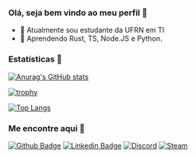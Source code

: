### Olá, seja bem vindo ao meu perfil 🤝

- 🔭 Atualmente sou estudante da UFRN em TI
- 🌱 Aprendendo Rust, TS, Node.JS e Python.

### Estatísticas 🧐

[![Anurag's GitHub stats](https://github-readme-stats.vercel.app/api?username=wheados&count_private=true&show_icons=true&theme=dracula)](https://github.com/anuraghazra/github-readme-stats)

[![trophy](https://github-profile-trophy.vercel.app/?username=wheados&theme=dracula&row=2&column=3)](https://github.com/ryo-ma/github-profile-trophy)

[![Top Langs](https://github-readme-stats.vercel.app/api/top-langs/?username=wheados&theme=radical)](https://github.com/anuraghazra/github-readme-stats)

### Me encontre aqui 👋

[![Github Badge](https://img.shields.io/badge/GitHub-100000?style=for-the-badge&logo=github&logoColor=white)](https://github.com/wheados)
[![Linkedin Badge](https://img.shields.io/badge/LinkedIn-0077B5?style=for-the-badge&logo=linkedin&logoColor=white)](https://www.linkedin.com/in/victor-adriano-9592a0211/)
[![Discord](https://img.shields.io/badge/Discord-7289DA?style=for-the-badge&logo=discord&logoColor=white)](https://discordapp.com/users/236953323394170881)
[![Steam](https://img.shields.io/badge/Steam-000000?style=for-the-badge&logo=steam&logoColor=white)](https://steamcommunity.com/id/Wheados/)
